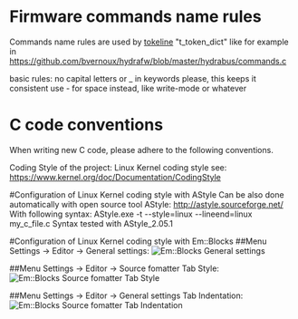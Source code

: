 
Firmware commands name rules
==================
Commands name rules are used by [tokeline](https://github.com/biot/tokenline) "t_token_dict" like for example in https://github.com/bvernoux/hydrafw/blob/master/hydrabus/commands.c

basic rules: no capital letters or _ in keywords please, this keeps it consistent use - for space instead, like write-mode or whatever


C code conventions
==================
When writing new C code, please adhere to the following conventions.

Coding Style of the project: Linux Kernel coding style see: https://www.kernel.org/doc/Documentation/CodingStyle

#Configuration of Linux Kernel coding style with AStyle
Can be also done automatically with open source tool AStyle: http://astyle.sourceforge.net/
With following syntax: AStyle.exe -t --style=linux --lineend=linux my_c_file.c
Syntax tested with AStyle_2.05.1

#Configuration of Linux Kernel coding style with Em::Blocks
##Menu Settings -> Editor -> General settings:
![Em::Blocks General settings](http://hydrabus.com/EmBlocks_CodingStyle_GeneralSettings.png)

##Menu Settings -> Editor -> Source fomatter Tab Style:
![Em::Blocks Source fomatter Tab Style](http://hydrabus.com/EmBlocks_CodingStyle_SourceFormatter_Style.png)

##Menu Settings -> Editor -> General settings Tab Indentation:
![Em::Blocks Source fomatter Tab Indentation](http://hydrabus.com/EmBlocks_CodingStyle_SourceFormatter_Indentation.png)
